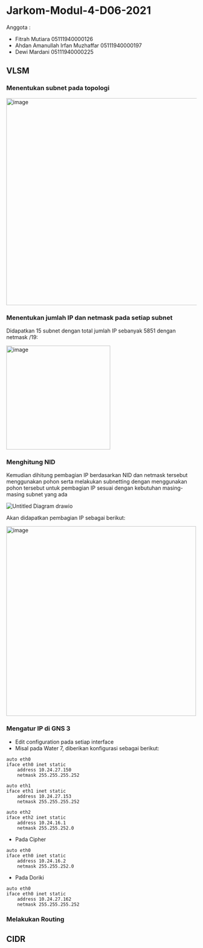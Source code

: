 # Jarkom-Modul-4-D06-2021

Anggota :

- Fitrah Mutiara 05111940000126
- Ahdan Amanullah Irfan Muzhaffar 05111940000197
- Dewi Mardani 05111940000225

## VLSM
### Menentukan subnet pada topologi

<img width="548" alt="image" src="https://user-images.githubusercontent.com/81247727/143670528-87516f75-9f8d-4ba9-b78a-362c601f6a6f.png">

### Menentukan jumlah IP dan netmask pada setiap subnet
Didapatkan 15 subnet dengan total jumlah IP sebanyak 5851 dengan netmask /19:

<img width="275" alt="image" src="https://user-images.githubusercontent.com/81247727/143671319-a4f48e22-3413-4e59-a7b0-913f8cf92b99.png">

### Menghitung NID
Kemudian dihitung pembagian IP berdasarkan NID dan netmask tersebut menggunakan pohon serta melakukan subnetting dengan menggunakan pohon tersebut untuk pembagian IP sesuai dengan kebutuhan masing-masing subnet yang ada

![Untitled Diagram drawio](https://user-images.githubusercontent.com/73428220/143673974-70d007fe-ebb6-4ec6-b694-32beb5a977a9.png)


Akan didapatkan pembagian IP sebagai berikut:

<img width="502" alt="image" src="https://user-images.githubusercontent.com/81247727/143670183-681a3858-6aaf-40e2-8168-7a972076744f.png">

### Mengatur IP di GNS 3
- Edit configuration pada setiap interface
- Misal pada Water 7, diberikan konfigurasi sebagai berikut:
```
auto eth0
iface eth0 inet static
	address 10.24.27.150
	netmask 255.255.255.252

auto eth1
iface eth1 inet static
	address 10.24.27.153
	netmask 255.255.255.252

auto eth2
iface eth2 inet static
	address 10.24.16.1
	netmask 255.255.252.0
```
- Pada Cipher
```
auto eth0
iface eth0 inet static
	address 10.24.16.2
	netmask 255.255.252.0
```
- Pada Doriki
```
auto eth0
iface eth0 inet static
	address 10.24.27.162
	netmask 255.255.255.252
```
### Melakukan Routing

## CIDR 

